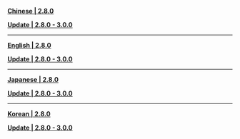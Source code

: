 **[Chinese | 2.8.0](https://autopatchhk.yuanshen.com/client_app/download/pc_zip/20220815143807_dyIghvy1b5fjfzHU/Audio_Chinese_3.0.0.zip)**

**[Update | 2.8.0 - 3.0.0](https://autopatchhk.yuanshen.com/client_app/update/hk4e_global/10/zh-cn_2.8.0_3.0.0_hdiff_lUMQXapY5jnDKokJ.zip)**

---

**[English | 2.8.0](https://autopatchhk.yuanshen.com/client_app/download/pc_zip/20220815143807_dyIghvy1b5fjfzHU/Audio_English(US)_3.0.0.zip)**

**[Update | 2.8.0 - 3.0.0](https://autopatchhk.yuanshen.com/client_app/update/hk4e_global/10/en-us_2.8.0_3.0.0_hdiff_6yWlQX5NphSDHovf.zip)**


---

**[Japanese | 2.8.0](https://autopatchhk.yuanshen.com/client_app/download/pc_zip/20220815143807_dyIghvy1b5fjfzHU/Audio_Japanese_3.0.0.zip)**

**[Update | 2.8.0 - 3.0.0](https://autopatchhk.yuanshen.com/client_app/update/hk4e_global/10/ja-jp_2.8.0_3.0.0_hdiff_FiYR9adhksO62VcZ.zip)**

---

**[Korean | 2.8.0](https://autopatchhk.yuanshen.com/client_app/download/pc_zip/20220815143807_dyIghvy1b5fjfzHU/Audio_Korean_3.0.0.zip)**

**[Update | 2.8.0 - 3.0.0](https://autopatchhk.yuanshen.com/client_app/update/hk4e_global/10/ko-kr_2.8.0_3.0.0_hdiff_rckI0qyC8V3xBaep.zip)**
